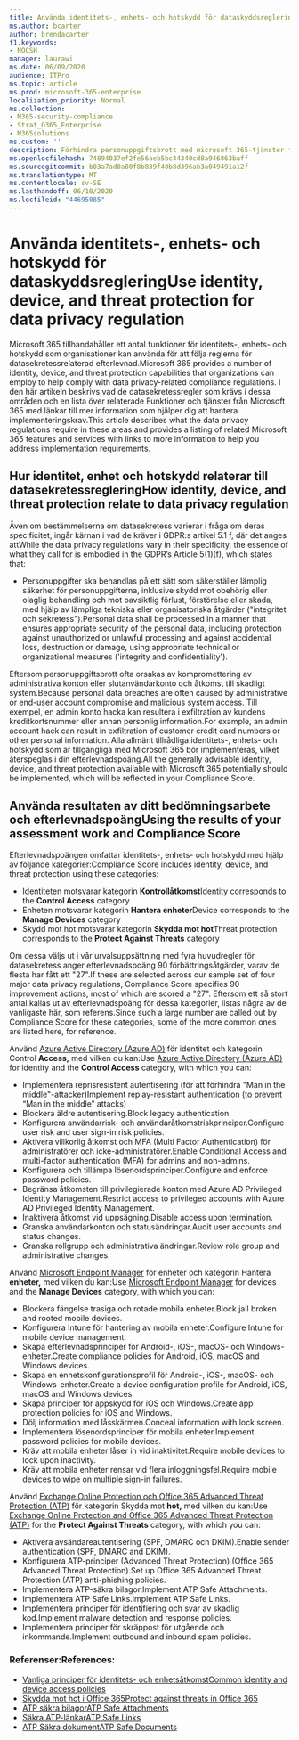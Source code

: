 ```yaml
---
title: Använda identitets-, enhets- och hotskydd för dataskyddsreglering
ms.author: bcarter
author: brendacarter
f1.keywords:
- NOCSH
manager: laurawi
ms.date: 06/09/2020
audience: ITPro
ms.topic: article
ms.prod: microsoft-365-enterprise
localization_priority: Normal
ms.collection:
- M365-security-compliance
- Strat_O365_Enterprise
- M365solutions
ms.custom: ''
description: Förhindra personuppgiftsbrott med microsoft 365-tjänster för personuppgiftsskydd och hotskydd.
ms.openlocfilehash: 74894037ef2fe56aeb5bc44340cd8a946863baff
ms.sourcegitcommit: b03a7ad0a80f8b839f40b8d396ab3a049491a12f
ms.translationtype: MT
ms.contentlocale: sv-SE
ms.lasthandoff: 06/10/2020
ms.locfileid: "44695085"
---
```

# <a name="use-identity-device-and-threat-protection-for-data-privacy-regulation"></a><span data-ttu-id="ae6cd-103">Använda identitets-, enhets- och hotskydd för dataskyddsreglering</span><span class="sxs-lookup"><span data-stu-id="ae6cd-103">Use identity, device, and threat protection for data privacy regulation</span></span>

<span data-ttu-id="ae6cd-104">Microsoft 365 tillhandahåller ett antal funktioner för identitets-, enhets- och hotskydd som organisationer kan använda för att följa reglerna för datasekretessrelaterad efterlevnad.</span><span class="sxs-lookup"><span data-stu-id="ae6cd-104">Microsoft 365 provides a number of identity, device, and threat protection capabilities that organizations can employ to help comply with data privacy-related compliance regulations.</span></span> <span data-ttu-id="ae6cd-105">I den här artikeln beskrivs vad de datasekretessregler som krävs i dessa områden och en lista över relaterade Funktioner och tjänster från Microsoft 365 med länkar till mer information som hjälper dig att hantera implementeringskrav.</span><span class="sxs-lookup"><span data-stu-id="ae6cd-105">This article describes what the data privacy regulations require in these areas and provides a listing of related Microsoft 365 features and services with links to more information to help you address implementation requirements.</span></span>

## <a name="how-identity-device-and-threat-protection-relate-to-data-privacy-regulation"></a><span data-ttu-id="ae6cd-106">Hur identitet, enhet och hotskydd relaterar till datasekretessreglering</span><span class="sxs-lookup"><span data-stu-id="ae6cd-106">How identity, device, and threat protection relate to data privacy regulation</span></span>

<span data-ttu-id="ae6cd-107">Även om bestämmelserna om datasekretess varierar i fråga om deras specificitet, ingår kärnan i vad de kräver i GDPR:s artikel 5.1 f, där det anges att</span><span class="sxs-lookup"><span data-stu-id="ae6cd-107">While the data privacy regulations vary in their specificity, the essence of what they call for is embodied in the GDPR’s Article 5(1)(f), which states that:</span></span> 

- <span data-ttu-id="ae6cd-108">Personuppgifter ska behandlas på ett sätt som säkerställer lämplig säkerhet för personuppgifterna, inklusive skydd mot obehörig eller olaglig behandling och mot oavsiktlig förlust, förstörelse eller skada, med hjälp av lämpliga tekniska eller organisatoriska åtgärder ("integritet och sekretess").</span><span class="sxs-lookup"><span data-stu-id="ae6cd-108">Personal data shall be processed in a manner that ensures appropriate security of the personal data, including protection against unauthorized or unlawful processing and against accidental loss, destruction or damage, using appropriate technical or organizational measures ('integrity and confidentiality').</span></span>

<span data-ttu-id="ae6cd-109">Eftersom personuppgiftsbrott ofta orsakas av kompromettering av administrativa konton eller slutanvändarkonto och åtkomst till skadligt system.</span><span class="sxs-lookup"><span data-stu-id="ae6cd-109">Because personal data breaches are often caused by administrative or end-user account compromise and malicious system access.</span></span> <span data-ttu-id="ae6cd-110">Till exempel, en admin konto hacka kan resultera i exfiltration av kundens kreditkortsnummer eller annan personlig information.</span><span class="sxs-lookup"><span data-stu-id="ae6cd-110">For example, an admin account hack can result in exfiltration of customer credit card numbers or other personal information.</span></span> <span data-ttu-id="ae6cd-111">Alla allmänt tillrådliga identitets-, enhets- och hotskydd som är tillgängliga med Microsoft 365 bör implementeras, vilket återspeglas i din efterlevnadspoäng.</span><span class="sxs-lookup"><span data-stu-id="ae6cd-111">All the generally advisable identity, device, and threat protection available with Microsoft 365 potentially should be implemented, which will be reflected in your Compliance Score.</span></span>

## <a name="using-the-results-of-your-assessment-work-and-compliance-score"></a><span data-ttu-id="ae6cd-112">Använda resultaten av ditt bedömningsarbete och efterlevnadspoäng</span><span class="sxs-lookup"><span data-stu-id="ae6cd-112">Using the results of your assessment work and Compliance Score</span></span>

<span data-ttu-id="ae6cd-113">Efterlevnadspoängen omfattar identitets-, enhets- och hotskydd med hjälp av följande kategorier:</span><span class="sxs-lookup"><span data-stu-id="ae6cd-113">Compliance Score includes identity, device, and threat protection using these categories:</span></span>

- <span data-ttu-id="ae6cd-114">Identiteten motsvarar kategorin **Kontrollåtkomst**</span><span class="sxs-lookup"><span data-stu-id="ae6cd-114">Identity corresponds to the **Control Access** category</span></span>
- <span data-ttu-id="ae6cd-115">Enheten motsvarar kategorin **Hantera enheter**</span><span class="sxs-lookup"><span data-stu-id="ae6cd-115">Device corresponds to the **Manage Devices** category</span></span>
- <span data-ttu-id="ae6cd-116">Skydd mot hot motsvarar kategorin **Skydda mot hot**</span><span class="sxs-lookup"><span data-stu-id="ae6cd-116">Threat protection corresponds to the **Protect Against Threats** category</span></span>
 
<span data-ttu-id="ae6cd-117">Om dessa väljs ut i vår urvalsuppsättning med fyra huvudregler för datasekretess anger efterlevnadspoäng 90 förbättringsåtgärder, varav de flesta har fått ett "27".</span><span class="sxs-lookup"><span data-stu-id="ae6cd-117">If these are selected across our sample set of four major data privacy regulations, Compliance Score specifies 90 improvement actions, most of which are scored a "27".</span></span> <span data-ttu-id="ae6cd-118">Eftersom ett så stort antal kallas ut av efterlevnadspoäng för dessa kategorier, listas några av de vanligaste här, som referens.</span><span class="sxs-lookup"><span data-stu-id="ae6cd-118">Since such a large number are called out by Compliance Score for these categories, some of the more common ones are listed here, for reference.</span></span>

<span data-ttu-id="ae6cd-119">Använd [Azure Active Directory (Azure AD)](https://azure.microsoft.com/services/active-directory/) för identitet och kategorin Control **Access,** med vilken du kan:</span><span class="sxs-lookup"><span data-stu-id="ae6cd-119">Use [Azure Active Directory (Azure AD)](https://azure.microsoft.com/services/active-directory/) for identity and the **Control Access** category, with which you can:</span></span>

- <span data-ttu-id="ae6cd-120">Implementera reprisresistent autentisering (för att förhindra "Man in the middle"-attacker)</span><span class="sxs-lookup"><span data-stu-id="ae6cd-120">Implement replay-resistant authentication (to prevent “Man in the middle” attacks)</span></span>
- <span data-ttu-id="ae6cd-121">Blockera äldre autentisering.</span><span class="sxs-lookup"><span data-stu-id="ae6cd-121">Block legacy authentication.</span></span>
- <span data-ttu-id="ae6cd-122">Konfigurera användarrisk- och användaråtkomstriskprinciper.</span><span class="sxs-lookup"><span data-stu-id="ae6cd-122">Configure user risk and user sign-in risk policies.</span></span>
- <span data-ttu-id="ae6cd-123">Aktivera villkorlig åtkomst och MFA (Multi Factor Authentication) för administratörer och icke-administratörer.</span><span class="sxs-lookup"><span data-stu-id="ae6cd-123">Enable Conditional Access and multi-factor authentication (MFA) for admins and non-admins.</span></span>
- <span data-ttu-id="ae6cd-124">Konfigurera och tillämpa lösenordsprinciper.</span><span class="sxs-lookup"><span data-stu-id="ae6cd-124">Configure and enforce password policies.</span></span>
- <span data-ttu-id="ae6cd-125">Begränsa åtkomsten till privilegierade konton med Azure AD Privileged Identity Management.</span><span class="sxs-lookup"><span data-stu-id="ae6cd-125">Restrict access to privileged accounts with Azure AD Privileged Identity Management.</span></span>
- <span data-ttu-id="ae6cd-126">Inaktivera åtkomst vid uppsägning.</span><span class="sxs-lookup"><span data-stu-id="ae6cd-126">Disable access upon termination.</span></span>
- <span data-ttu-id="ae6cd-127">Granska användarkonton och statusändringar.</span><span class="sxs-lookup"><span data-stu-id="ae6cd-127">Audit user accounts and status changes.</span></span>
- <span data-ttu-id="ae6cd-128">Granska rollgrupp och administrativa ändringar.</span><span class="sxs-lookup"><span data-stu-id="ae6cd-128">Review role group and administrative changes.</span></span>

<span data-ttu-id="ae6cd-129">Använd [Microsoft Endpoint Manager](https://www.microsoft.com/microsoft-365/microsoft-endpoint-manager) för enheter och kategorin Hantera **enheter,** med vilken du kan:</span><span class="sxs-lookup"><span data-stu-id="ae6cd-129">Use [Microsoft Endpoint Manager](https://www.microsoft.com/microsoft-365/microsoft-endpoint-manager) for devices and the **Manage Devices** category, with which you can:</span></span>

- <span data-ttu-id="ae6cd-130">Blockera fängelse trasiga och rotade mobila enheter.</span><span class="sxs-lookup"><span data-stu-id="ae6cd-130">Block jail broken and rooted mobile devices.</span></span>
- <span data-ttu-id="ae6cd-131">Konfigurera Intune för hantering av mobila enheter.</span><span class="sxs-lookup"><span data-stu-id="ae6cd-131">Configure Intune for mobile device management.</span></span>
- <span data-ttu-id="ae6cd-132">Skapa efterlevnadsprinciper för Android-, iOS-, macOS- och Windows-enheter.</span><span class="sxs-lookup"><span data-stu-id="ae6cd-132">Create compliance policies for Android, iOS, macOS and Windows devices.</span></span>
- <span data-ttu-id="ae6cd-133">Skapa en enhetskonfigurationsprofil för Android-, iOS-, macOS- och Windows-enheter.</span><span class="sxs-lookup"><span data-stu-id="ae6cd-133">Create a device configuration profile for Android, iOS, macOS and Windows devices.</span></span>
- <span data-ttu-id="ae6cd-134">Skapa principer för appskydd för iOS och Windows.</span><span class="sxs-lookup"><span data-stu-id="ae6cd-134">Create app protection policies for iOS and Windows.</span></span>
- <span data-ttu-id="ae6cd-135">Dölj information med låsskärmen.</span><span class="sxs-lookup"><span data-stu-id="ae6cd-135">Conceal information with lock screen.</span></span>
- <span data-ttu-id="ae6cd-136">Implementera lösenordsprinciper för mobila enheter.</span><span class="sxs-lookup"><span data-stu-id="ae6cd-136">Implement password policies for mobile devices.</span></span>
- <span data-ttu-id="ae6cd-137">Kräv att mobila enheter låser in vid inaktivitet.</span><span class="sxs-lookup"><span data-stu-id="ae6cd-137">Require mobile devices to lock upon inactivity.</span></span>
- <span data-ttu-id="ae6cd-138">Kräv att mobila enheter rensar vid flera inloggningsfel.</span><span class="sxs-lookup"><span data-stu-id="ae6cd-138">Require mobile devices to wipe on multiple sign-in failures.</span></span>

<span data-ttu-id="ae6cd-139">Använd [Exchange Online Protection och Office 365 Advanced Threat Protection (ATP)](../security/office-365-security/office-365-atp.md) för kategorin Skydda mot **hot,** med vilken du kan:</span><span class="sxs-lookup"><span data-stu-id="ae6cd-139">Use [Exchange Online Protection and Office 365 Advanced Threat Protection (ATP)](../security/office-365-security/office-365-atp.md) for the **Protect Against Threats** category, with which you can:</span></span>

- <span data-ttu-id="ae6cd-140">Aktivera avsändareautentisering (SPF, DMARC och DKIM).</span><span class="sxs-lookup"><span data-stu-id="ae6cd-140">Enable sender authentication (SPF, DMARC and DKIM).</span></span>
- <span data-ttu-id="ae6cd-141">Konfigurera ATP-principer (Advanced Threat Protection) (Office 365 Advanced Threat Protection).</span><span class="sxs-lookup"><span data-stu-id="ae6cd-141">Set up Office 365 Advanced Threat Protection (ATP) anti-phishing policies.</span></span>
- <span data-ttu-id="ae6cd-142">Implementera ATP-säkra bilagor.</span><span class="sxs-lookup"><span data-stu-id="ae6cd-142">Implement ATP Safe Attachments.</span></span>
- <span data-ttu-id="ae6cd-143">Implementera ATP Safe Links.</span><span class="sxs-lookup"><span data-stu-id="ae6cd-143">Implement ATP Safe Links.</span></span>
- <span data-ttu-id="ae6cd-144">Implementera principer för identifiering och svar av skadlig kod.</span><span class="sxs-lookup"><span data-stu-id="ae6cd-144">Implement malware detection and response policies.</span></span>
- <span data-ttu-id="ae6cd-145">Implementera principer för skräppost för utgående och inkommande.</span><span class="sxs-lookup"><span data-stu-id="ae6cd-145">Implement outbound and inbound spam policies.</span></span>

### <a name="references"></a><span data-ttu-id="ae6cd-146">Referenser:</span><span class="sxs-lookup"><span data-stu-id="ae6cd-146">References:</span></span>

- [<span data-ttu-id="ae6cd-147">Vanliga principer för identitets- och enhetsåtkomst</span><span class="sxs-lookup"><span data-stu-id="ae6cd-147">Common identity and device access policies</span></span>](../enterprise/identity-access-policies.md)
- [<span data-ttu-id="ae6cd-148">Skydda mot hot i Office 365</span><span class="sxs-lookup"><span data-stu-id="ae6cd-148">Protect against threats in Office 365</span></span>](https://support.office.com/article/protect-against-threats-in-office-365-b10023f6-f30f-45d3-b3ad-b71aa4aa0d58)
- [<span data-ttu-id="ae6cd-149">ATP säkra bilagor</span><span class="sxs-lookup"><span data-stu-id="ae6cd-149">ATP Safe Attachments</span></span>](../security/office-365-security/atp-safe-attachments.md)
- [<span data-ttu-id="ae6cd-150">Säkra ATP-länkar</span><span class="sxs-lookup"><span data-stu-id="ae6cd-150">ATP Safe Links</span></span>](../security/office-365-security/atp-safe-links.md)
- [<span data-ttu-id="ae6cd-151">ATP Säkra dokument</span><span class="sxs-lookup"><span data-stu-id="ae6cd-151">ATP Safe Documents</span></span>](../security/office-365-security/safe-docs.md)
